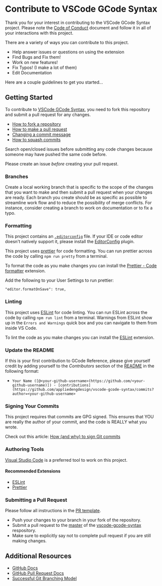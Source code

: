 # Contribute to VSCode GCode Syntax

Thank you for your interest in contributing to the VSCode GCode Syntax project. Please note the [Code of Conduct](CODE_OF_CONDUCT.md) document and follow it in all of your interactions with this project.

There are a variety of ways you can contribute to this project.

- Help answer issues or questions on using the extension
- Find Bugs and Fix them!
- Work on new features!
- Fix Typos! (I make a lot of them)
- Edit Documentation

Here are a couple guidelines to get you started...

## Getting Started

To contribute to [VSCode GCode Syntax](https://github.com/appliedengdesign/vscode-gcode-syntax), you need to fork this repository and submit a pull request for any changes.

- [How to fork a repository](https://help.github.com/articles/fork-a-repo)
- [How to make a pull request](https://help.github.com/articles/creating-a-pull-request/)
- [Changing a commit message](https://help.github.com/articles/changing-a-commit-message/)
- [How to squash commits](https://help.github.com/articles/about-pull-request-merges/)

Search open/closed issues before submitting any code changes because someone may have pushed the same code before.

Please create an issue _before_ creating your pull request.

### Branches

Create a local working branch that is specific to the scope of the changes that you want to make and then submit a pull request when your changes are ready. Each branch you create should be as specific as possible to streamline work flow and to reduce the possibility of merge conflicts. For instance, consider creating a branch to work on documentation or to fix a typo.

### Formatting

This project contains an [`.editorconfig`](https://github.com/appliedengdesign/vscode-gcode-syntax/blob/main/.editorconfig) file. If your IDE or code editor doesn't natively support it, please install the [EditorConfig](https://editorconfig.org) plugin.

This project uses [prettier](https://prettier.io/) for code formatting. You can run prettier across the code by calling `npm run pretty` from a terminal.

To format the code as you make changes you can install the [Prettier - Code formatter](https://marketplace.visualstudio.com/items/esbenp.prettier-vscode) extension.

Add the following to your User Settings to run prettier:

`"editor.formatOnSave": true,`

### Linting

This project uses [ESLint](https://eslint.org/) for code linting. You can run ESLint across the code by calling `npm run lint` from a terminal. Warnings from ESLint show up in the `Errors and Warnings` quick box and you can navigate to them from inside VS Code.

To lint the code as you make changes you can install the [ESLint](https://marketplace.visualstudio.com/items?itemName=dbaeumer.vscode-eslint) extension.

### Update the README

If this is your first contribution to GCode Reference, please give yourself credit by adding yourself to the _Contributors_ section of the [README](README.md) in the following format:

- `Your Name ([@<your-github-username>(https://github.com/<your-github-username)]) - [contributions](https://github.com/appliedengdesign/vscode-gcode-syntax/commits?author=<your-github-username>`

### Signing Your Commits

This project requires that commits are GPG signed. This ensures that YOU are really the author of your commit, and the code is REALLY what you wrote.

Check out this article: [How (and why) to sign Git commits](https://withblue.ink/2020/05/17/how-and-why-to-sign-git-commits.html)

### Authoring Tools

[Visual Studio Code](https://code.visualstudio.com) is a preferred tool to work on this project.

#### Recommended Extensions

- [ESLint](https://marketplace.visualstudio.com/items?itemName=dbaeumer.vscode-eslint)
- [Prettier](https://marketplace.visualstudio.com/items?itemName=esbenp.prettier-vscode)

### Submitting a Pull Request

Please follow all instructions in the [PR template](.github/PULL_REQUEST_TEMPLATE.md).

- Push your changes to your branch in your fork of the repository.
- Submit a pull request to the [master](https://github.com/appliedengdesign/master-syntax/tree/master) of the [vscode-gcode-syntax](https://github.com/appliedengdesign/vscode-gcode-syntax) respository.
- Make sure to explicitly say not to complete pull request if you are still making changes.

## Additional Resources

- [GitHub Docs](http://help.github.com/)
- [GitHub Pull Request Docs](http://help.github.com/send-pull-requests/)
- [Successful Git Branching Model](http://nvie.com/posts/a-successful-git-branching-model/)
  